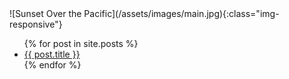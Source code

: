 <!-- Left -->
<div id="left">
<!-- {{ 'logo.png' | asset_url | img_tag: 'The Soap Store', 'css--class1 css--class2' }} 
<img src="//cdn.shopify.com/s/files/1/0222/9076/t/10/assets/logo.png?796" alt="The Soap Store" class="css--class1 css--class2">
<img src="{{ 'logo.png' | asset_url }}" alt="The Soap Store" class="css--class1 css--class2" id="logo">
-->
    <!-- <img id="blog-main-pic" src="/assets/images/main.jpg"alt="Sunset over the pacific eastern most point in europe"> -->
    <!-- <img id="blog-main-pic" src="{{ 'main.jpg' | asset_url }}"alt="Sunset over the pacific eastern most point in europe"> -->
    ![Sunset Over the Pacific](/assets/images/main.jpg){:class="img-responsive"}
</div>
<!-- Middle -->
<div id="middle" >
    <ul>
        {% for post in site.posts %}
            <li>
                <a href="{{ post.url }}">{{ post.title }}</a>
            </li>
        {% endfor %}
    </ul>
</div>
<!--Right -->
<div id="right">
</div>
